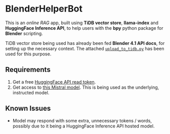 # BlenderHelperBot

This is an _online RAG_ app, built using **TiDB vector store**, **llama-index** and **HuggingFace Inference API**, to help users with the **bpy** python package for **Blender** scripting.

TiDB vector store being used has already been fed **Blender 4.1 API docs**, for setting up the necessary context. The attached [`upload_to_tidb.py`](https://github.com/gurveervirk/BlenderHelperBot-with-TiDB/blob/main/upload_to_tidb.py) has been used for this purpose. 

## Requirements

1) Get a free [HuggingFace API read token](https://huggingface.co/settings/tokens).
2) Get access to [this Mistral model](https://huggingface.co/mistralai/Mistral-7B-Instruct-v0.3). This is being used as the underlying, instructed model.

## Known Issues

- Model may respond with some extra, unnecessary tokens / words, possibly due to it being a HuggingFace Inference API hosted model.

